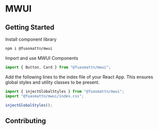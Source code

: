 # MWUI

## Getting Started

Install component library

```bash
npm i @fuasmattn/mwui
```

Import and use MWUI Components

```javascript
import { Button, Card } from "@fuasmattn/mwui";
```

Add the following lines to the index file of your React App. This ensures global styles and utility classes to be present.

```javascript
import { injectGlobalStyles } from "@fuasmattn/mwui";
import "@fuasmattn/mwui/index.css";

injectGlobalStyles();
```

## Contributing

